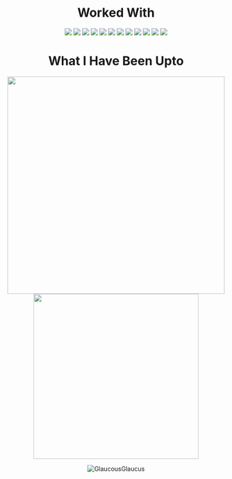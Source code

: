 <div align="center">

<h1>Worked With</h1>
<img src="https://img.shields.io/badge/-Java-black?logo=oracle&style=for-the-badge&logoColor=blue"></img>
<img src="https://img.shields.io/badge/-SQL-black?logo=mysql&style=for-the-badge&logoColor=blue"></img>
<img src="https://img.shields.io/badge/-Linux-black?logo=arch-linux&style=for-the-badge&logoColor=blue"></img>
<img src="https://img.shields.io/badge/-Python-black?logo=python&style=for-the-badge&logoColor=blue"></img>
<img src="https://img.shields.io/badge/-Qt-black?logo=qt&style=for-the-badge&logoColor=blue"></img>
<img src="https://img.shields.io/badge/-C++-black?logo=cplusplus&style=for-the-badge&logoColor=blue"></img>
<img src="https://img.shields.io/badge/-OpenGL-black?logo=opengl&style=for-the-badge&logoColor=blue"></img>
<img src="https://img.shields.io/badge/-FFmpeg-black?logo=ffmpeg&style=for-the-badge&logoColor=blue"></img>
<img src="https://img.shields.io/badge/-C-black?logo=c&style=for-the-badge&logoColor=blue"></img>
<img src="https://img.shields.io/badge/-C Sharp-black?logo=.net&style=for-the-badge&logoColor=blue"></img>
<img src="https://img.shields.io/badge/-Javascript-black?logo=javascript&style=for-the-badge&logoColor=blue"></img>
<img src="https://img.shields.io/badge/-Flask-black?logo=flask&style=for-the-badge&logoColor=blue"></img>


<h1> What I Have Been Upto</h1>
<p><img align="center" style="padding=0; width:500px;" src="https://cat-stats.vercel.app/api/?username=GlaucousGlaucus&theme=github_dark&layout=compact&show_icons=true&hide_border=true&rank_icon=github&count_private=true" />
  <img align="center" style="padding=0; width:380px;" src="https://cat-stats.vercel.app/api/top-langs/?username=GlaucousGlaucus&theme=github_dark&layout=compact&show_icons=true&hide_border=true&count_private=true" /></p>
<p><img align="center" src="https://github-readme-streak-stats.herokuapp.com/?user=GlaucousGlaucus&theme=github_dark&" alt="GlaucousGlaucus" /></p>
</div>
